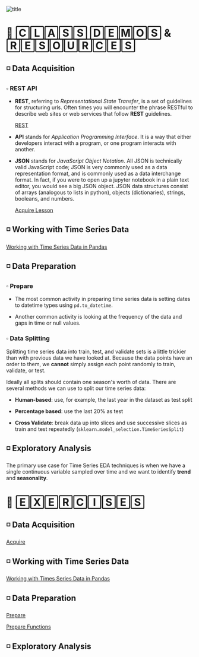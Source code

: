 ![title](https://user-images.githubusercontent.com/105242871/184060106-abb6bfbf-eada-49ca-9f89-12ec3ffd2657.jpg)

# 🔆 🄲🄻🄰🅂🅂 🄳🄴🄼🄾🅂 & 🅁🄴🅂🄾🅄🅁🄲🄴🅂

## ◽ Data Acquisition
### ▫️ REST API
- **REST**, referring to *Representational State Transfer*, is a set of guidelines for structuring urls. Often times you will encounter the phrase RESTful to describe web sites or web services that follow **REST** guidelines.

    [REST](https://en.wikipedia.org/wiki/Representational_state_transfer)
    
- **API** stands for *Application Programming Interface*. It is a way that either developers interact with a program, or one program interacts with another.

- **JSON** stands for *JavaScript Object Notation*. All JSON is technically valid JavaScript code; JSON is very commonly used as a data representation format, and is commonly used as a data interchange format. In fact, if you were to open up a jupyter notebook in a plain text editor, you would see a big JSON object. JSON data structures consist of arrays (analogous to lists in python), objects (dictionaries), strings, booleans, and numbers.

    [Acquire Lesson](acquire_lesson.ipynb)

## ◽ Working with Time Series Data
[Working with Time Series Data in Pandas](working_with_time_series_in_pandas.ipynb)

## ◽ Data Preparation
### ▫️ Prepare
- The most common activity in preparing time series data is setting dates to datetime types using `pd.to_datetime`.

- Another common activity is looking at the frequency of the data and gaps in time or null values.

### ▫️ Data Splitting
Splitting time series data into train, test, and validate sets is a little trickier than with previous data we have looked at. Because the data points have an order to them, we **cannot** simply assign each point randomly to train, validate, or test.

Ideally all splits should contain one season's worth of data. There are several methods we can use to split our time series data:

- **Human-based**: use, for example, the last year in the dataset as test split

- **Percentage based**: use the last 20% as test

- **Cross Validate**: break data up into slices and use successive slices as train and test repeatedly (`sklearn.model_selection.TimeSeriesSplit`)

## ◽ Exploratory Analysis
The primary use case for Time Series EDA techniques is when we have a single continuous variable sampled over time and we want to identify **trend** and **seasonality**.


# 🔆 🄴🅇🄴🅁🄲🄸🅂🄴🅂

## ◽ Data Acquisition
[Acquire](acquire.ipynb)

## ◽ Working with Time Series Data
[Working with Times Series Data in Pandas](time_series_data_exercises.ipynb)

## ◽ Data Preparation
[Prepare](prepare.ipynb)

[Prepare Functions](prepare.py)

## ◽ Exploratory Analysis